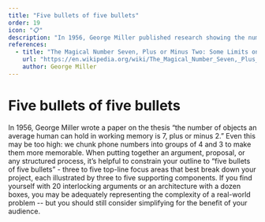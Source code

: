 ```yaml
---
title: "Five bullets of five bullets"
order: 19
icon: "📋"
description: "In 1956, George Miller published research showing the number of objects an average human can hold in working memory is “7, plus or minus 2.” Even seven may be too high: we chunk phone numbers into groups of 4 and 3 to make them more memorable. When putting together an argument, proposal, or any structured process, constrain your outline to “five bullets of five bullets” - three to five top-line focus areas that best break down your project, each illustrated by three to five supporting components. If you find yourself with 20 interlocking arguments or an architecture with a dozen boxes, you may be adequately representing the complexity of a real-world problem -- but you should still simplify for the benefit of your audience."
references:
  - title: "The Magical Number Seven, Plus or Minus Two: Some Limits on Our Capacity for Processing Information"
    url: "https://en.wikipedia.org/wiki/The_Magical_Number_Seven,_Plus_or_Minus_Two"
    author: George Miller
---
```


# Five bullets of five bullets

In 1956, George Miller wrote a paper on the thesis “the number of objects an average human can hold in working memory is 7, plus or minus 2.” Even this may be too high: we chunk phone numbers into groups of 4 and 3 to make them more memorable. When putting together an argument, proposal, or any structured process, it’s helpful to constrain your outline to “five bullets of five bullets” - three to five top-line focus areas that best break down your project, each illustrated by three to five supporting components. If you find yourself with 20 interlocking arguments or an architecture with a dozen boxes, you may be adequately representing the complexity of a real-world problem -- but you should still consider simplifying for the benefit of your audience.